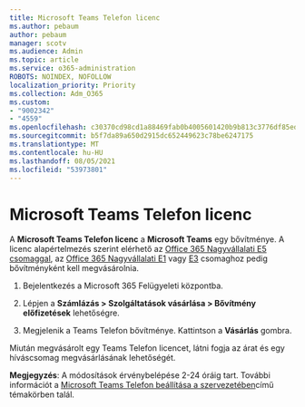 ```yaml
---
title: Microsoft Teams Telefon licenc
ms.author: pebaum
author: pebaum
manager: scotv
ms.audience: Admin
ms.topic: article
ms.service: o365-administration
ROBOTS: NOINDEX, NOFOLLOW
localization_priority: Priority
ms.collection: Adm_O365
ms.custom:
- "9002342"
- "4559"
ms.openlocfilehash: c30370cd98cd1a88469fab0b4005601420b9b813c3776df85edd8bcfe56f3663
ms.sourcegitcommit: b5f7da89a650d2915dc652449623c78be6247175
ms.translationtype: MT
ms.contentlocale: hu-HU
ms.lasthandoff: 08/05/2021
ms.locfileid: "53973801"
---
```

# <a name="microsoft-teams-phone-license"></a>Microsoft Teams Telefon licenc

A **Microsoft Teams Telefon licenc** a **Microsoft Teams** egy bővítménye. A licenc alapértelmezés szerint elérhető az [Office 365 Nagyvállalati E5 csomaggal](https://www.microsoft.com/microsoft-365/business/office-365-enterprise-e5-business-software?rtc=1&activetab=pivot%3aoverviewtab), az [Office 365 Nagyvállalati E1](https://products.office.com/business/office-365-enterprise-e1-business-software) vagy [E3](https://products.office.com/business/office-365-enterprise-e3-business-software) csomaghoz pedig bővítményként kell megvásárolnia.

1. Bejelentkezés a Microsoft 365 Felügyeleti központba.

2. Lépjen a **Számlázás > Szolgáltatások vásárlása > Bővítmény előfizetések** lehetőségre. 

3. Megjelenik a Teams Telefon bővítménye. Kattintson a **Vásárlás** gombra.

Miután megvásárolt egy Teams Telefon licencet, látni fogja az árat és egy híváscsomag megvásárlásának lehetőségét.

**Megjegyzés**: A módosítások érvénybelépése 2-24 óráig tart. További információt a [Microsoft Teams Telefon beállítása a szervezetében](https://docs.microsoft.com/MicrosoftTeams/setting-up-your-phone-system)című témakörben talál. 

